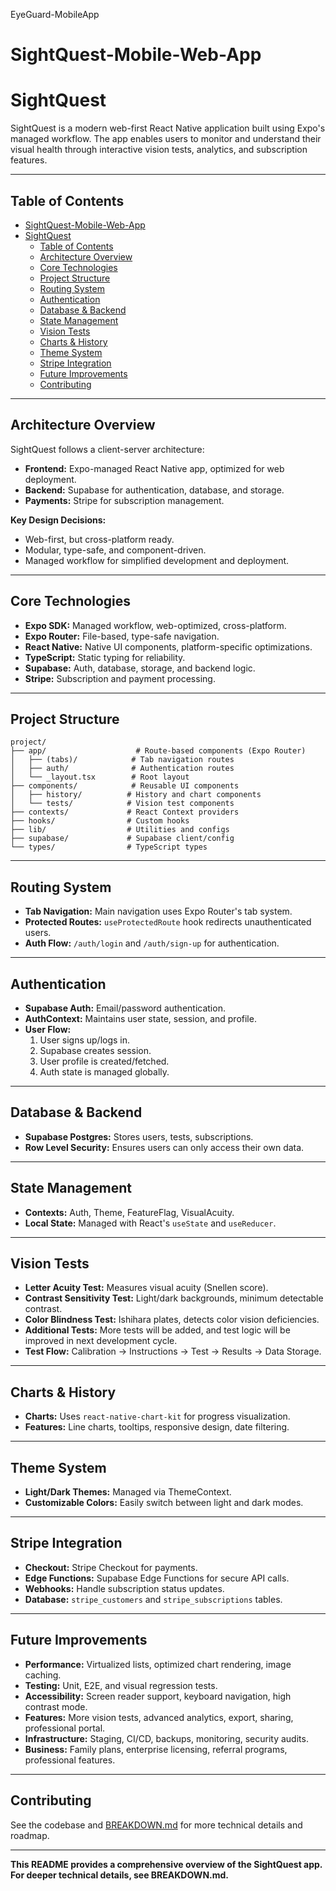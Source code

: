 EyeGuard-MobileApp

# SightQuest-Mobile-Web-App

# SightQuest

SightQuest is a modern web-first React Native application built using Expo's managed workflow. The app enables users to monitor and understand their visual health through interactive vision tests, analytics, and subscription features.

---

## Table of Contents

- [SightQuest-Mobile-Web-App](#sightquest-mobile-web-app)
- [SightQuest](#sightquest)
  - [Table of Contents](#table-of-contents)
  - [Architecture Overview](#architecture-overview)
  - [Core Technologies](#core-technologies)
  - [Project Structure](#project-structure)
  - [Routing System](#routing-system)
  - [Authentication](#authentication)
  - [Database \& Backend](#database--backend)
  - [State Management](#state-management)
  - [Vision Tests](#vision-tests)
  - [Charts \& History](#charts--history)
  - [Theme System](#theme-system)
  - [Stripe Integration](#stripe-integration)
  - [Future Improvements](#future-improvements)
  - [Contributing](#contributing)

---

## Architecture Overview

SightQuest follows a client-server architecture:

- **Frontend:** Expo-managed React Native app, optimized for web deployment.
- **Backend:** Supabase for authentication, database, and storage.
- **Payments:** Stripe for subscription management.

**Key Design Decisions:**

- Web-first, but cross-platform ready.
- Modular, type-safe, and component-driven.
- Managed workflow for simplified development and deployment.

---

## Core Technologies

- **Expo SDK:** Managed workflow, web-optimized, cross-platform.
- **Expo Router:** File-based, type-safe navigation.
- **React Native:** Native UI components, platform-specific optimizations.
- **TypeScript:** Static typing for reliability.
- **Supabase:** Auth, database, storage, and backend logic.
- **Stripe:** Subscription and payment processing.

---

## Project Structure

```
project/
├── app/                    # Route-based components (Expo Router)
│   ├── (tabs)/            # Tab navigation routes
│   ├── auth/              # Authentication routes
│   └── _layout.tsx        # Root layout
├── components/            # Reusable UI components
│   ├── history/          # History and chart components
│   └── tests/            # Vision test components
├── contexts/             # React Context providers
├── hooks/                # Custom hooks
├── lib/                  # Utilities and configs
├── supabase/             # Supabase client/config
└── types/                # TypeScript types
```

---

## Routing System

- **Tab Navigation:** Main navigation uses Expo Router's tab system.
- **Protected Routes:** `useProtectedRoute` hook redirects unauthenticated users.
- **Auth Flow:** `/auth/login` and `/auth/sign-up` for authentication.

---

## Authentication

- **Supabase Auth:** Email/password authentication.
- **AuthContext:** Maintains user state, session, and profile.
- **User Flow:**
  1. User signs up/logs in.
  2. Supabase creates session.
  3. User profile is created/fetched.
  4. Auth state is managed globally.

---

## Database & Backend

- **Supabase Postgres:** Stores users, tests, subscriptions.
- **Row Level Security:** Ensures users can only access their own data.

---

## State Management

- **Contexts:** Auth, Theme, FeatureFlag, VisualAcuity.
- **Local State:** Managed with React's `useState` and `useReducer`.

---

## Vision Tests

- **Letter Acuity Test:** Measures visual acuity (Snellen score).
- **Contrast Sensitivity Test:** Light/dark backgrounds, minimum detectable contrast.
- **Color Blindness Test:** Ishihara plates, detects color vision deficiencies.
- **Additional Tests:** More tests will be added, and test logic will be improved in next development cycle.
- **Test Flow:** Calibration → Instructions → Test → Results → Data Storage.

---

## Charts & History

- **Charts:** Uses `react-native-chart-kit` for progress visualization.
- **Features:** Line charts, tooltips, responsive design, date filtering.

---

## Theme System

- **Light/Dark Themes:** Managed via ThemeContext.
- **Customizable Colors:** Easily switch between light and dark modes.

---

## Stripe Integration

- **Checkout:** Stripe Checkout for payments.
- **Edge Functions:** Supabase Edge Functions for secure API calls.
- **Webhooks:** Handle subscription status updates.
- **Database:** `stripe_customers` and `stripe_subscriptions` tables.

---

## Future Improvements

- **Performance:** Virtualized lists, optimized chart rendering, image caching.
- **Testing:** Unit, E2E, and visual regression tests.
- **Accessibility:** Screen reader support, keyboard navigation, high contrast mode.
- **Features:** More vision tests, advanced analytics, export, sharing, professional portal.
- **Infrastructure:** Staging, CI/CD, backups, monitoring, security audits.
- **Business:** Family plans, enterprise licensing, referral programs, professional features.

---

## Contributing

See the codebase and [BREAKDOWN.md](./BREAKDOWN.md) for more technical details and roadmap.

---

**This README provides a comprehensive overview of the SightQuest app. For deeper technical details, see BREAKDOWN.md.**
